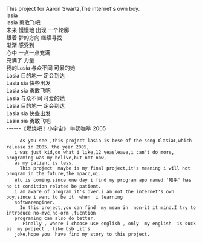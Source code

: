 This project  for  Aaron Swartz,The internet's own boy.<br>
lasia  
lasia 勇敢飞吧 <br>
未来 慢慢地 出现 一个轮廓 <br>
跟着 梦的方向 继续寻找 <br>
渐渐 感受到 <br>
心中 一点一点充满 <br>
充满了 力量 <br>
我的Lasia 与众不同 可爱的她 <br>
Lasia 目的地一 定会到达 <br>
Lasia sia 快些出发 <br>
Lasia sia 勇敢飞吧 <br>
Lasia 与众不同 可爱的她 <br>
Lasia 目的地一 定会到达 <br>
Lasia sia 快些出发 <br>
Lasia sia 勇敢飞吧 <br>
                        ------《燃烧吧！小宇宙》 牛奶咖啡 2005
   
   
         As you see ,this project lasia is bese of the song 《lasia》,which release in 2005，the year 2005,
       i was just kid,do what i like,12 yeasleave,i can't do more, programing was my belive,but not now,
       as my patient is less.
         This project  maybe is my final project,it's meaning i will not program in the future,the mpacc,ui..
       etc is coming,since one day i find my program app named '知乎' has no it condition related be patient，
       i am aware of program it's over.i am not the internet's own boy,since i want to be it  when  i learning 
       softwarenginer.
         In this project,you can find  my mean in  non-it it mind.I try to introduce no-mvc,no-orm ,fucntion
       programing can also do better.
          Finally , where i choose use english , only  my english  is suck as  my project , like bsb ,it's 
       joke,hope you  have find my story to this project.
